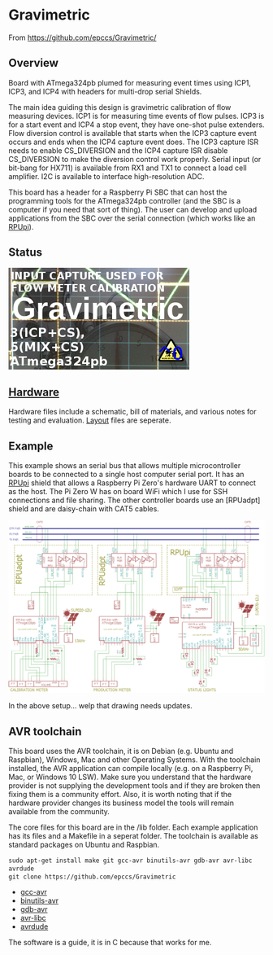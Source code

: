 # Gravimetric

From <https://github.com/epccs/Gravimetric/>

## Overview

Board with ATmega324pb plumed for measuring event times using ICP1, ICP3, and ICP4 with headers for multi-drop serial Shields. 

The main idea guiding this design is gravimetric calibration of flow measuring devices. ICP1 is for measuring time events of flow pulses. ICP3 is for a start event and ICP4 a stop event, they have one-shot pulse extenders.  Flow diversion control is available that starts when the ICP3 capture event occurs and ends when the ICP4 capture event does. The ICP3 capture ISR needs to enable CS_DIVERSION and the ICP4 capture ISR disable CS_DIVERSION  to make the diversion control work properly. Serial input (or bit-bang for HX711) is available from RX1 and TX1 to connect a load cell amplifier. I2C is available to interface high-resolution ADC.

This board has a header for a Raspberry Pi SBC that can host the programming tools for the ATmega324pb controller (and the SBC is a computer if you need that sort of thing). The user can develop and upload applications from the SBC over the serial connection (which works like an [RPUpi]). 

[RPUpi]: https://github.com/epccs/RPUpi/


## Status

![Status](./Hardware/status_icon.png "Status")

## [Hardware](./Hardware)

Hardware files include a schematic, bill of materials, and various notes for testing and evaluation. [Layout] files are seperate.

[Layout]: https://github.com/epccs/Eagle/


## Example

This example shows an serial bus that allows multiple microcontroller boards to be connected to a single host computer serial port. It has an [RPUpi] shield that allows a Raspberry Pi Zero's hardware UART to connect as the host. The Pi Zero W has on board WiFi which I use for SSH connections and file sharing. The other controller boards use an [RPUadpt] shield and are daisy-chain with CAT5 cables. 

![MultiDrop](./Hardware/Documents/MultiDrop.png "RPUicp MultiDrop")

In the above setup... welp that drawing needs updates.


## AVR toolchain

This board uses the AVR toolchain, it is on Debian (e.g. Ubuntu and Raspbian), Windows, Mac and other Operating Systems. With the toolchain installed, the AVR application can compile locally (e.g. on a Raspberry Pi, Mac, or Windows 10 LSW). Make sure you understand that the hardware provider is not supplying the development tools and if they are broken then fixing them is a community effort. Also, it is worth noting that if the hardware provider changes its business model the tools will remain available from the community.

The core files for this board are in the /lib folder. Each example application has its files and a Makefile in a seperat folder. The toolchain is available as standard packages on Ubuntu and Raspbian. 

```
sudo apt-get install make git gcc-avr binutils-avr gdb-avr avr-libc avrdude
git clone https://github.com/epccs/Gravimetric
```

* [gcc-avr](https://packages.ubuntu.com/search?keywords=gcc-avr)
* [binutils-avr](https://packages.ubuntu.com/search?keywords=binutils-avr)
* [gdb-avr](https://packages.ubuntu.com/search?keywords=gdb-avr)
* [avr-libc](https://packages.ubuntu.com/search?keywords=avr-libc)
* [avrdude](https://packages.ubuntu.com/search?keywords=avrdude)

The software is a guide, it is in C because that works for me.
